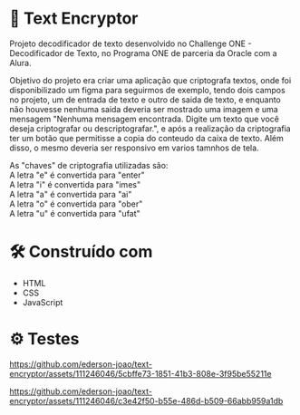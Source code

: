 # :rocket: Text Encryptor
Projeto decodificador de texto desenvolvido no Challenge ONE - Decodificador de Texto, no Programa ONE de parceria da Oracle com a Alura.

Objetivo do projeto era criar uma aplicação que criptografa textos, onde foi disponibilizado um figma para seguirmos de exemplo, tendo dois campos no projeto, um de entrada de texto e outro de saida de texto, e enquanto não houvesse
nenhuma saida deveria ser mostrado uma imagem e uma mensagem "Nenhuma mensagem encontrada. Digite um texto que você deseja criptografar ou descriptografar.", e após a realização da criptografia ter um botão que permitisse a copia do conteudo da caixa de texto.
Além disso, o mesmo deveria ser responsivo em varios tamnhos de tela.

As "chaves" de criptografia utilizadas são:
<br/>A letra "e" é convertida para "enter"
<br/>A letra "i" é convertida para "imes"
<br/>A letra "a" é convertida para "ai"
<br/>A letra "o" é convertida para "ober"
<br/>A letra "u" é convertida para "ufat"

# :hammer_and_wrench: Construído com
* HTML
* CSS 
* JavaScript

# :gear: Testes

https://github.com/ederson-joao/text-encryptor/assets/111246046/5cbffe73-1851-41b3-808e-3f95be55211e

https://github.com/ederson-joao/text-encryptor/assets/111246046/c3e42f50-b55e-486d-b509-66abb959a1db

